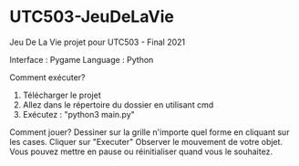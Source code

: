 # UTC503-JeuDeLaVie
Jeu De La Vie projet pour UTC503 - Final 2021

Interface : Pygame
Language : Python

Comment exécuter?
1. Télécharger le projet
2. Allez dans le répertoire du dossier en utilisant cmd 
3. Exécutez : "python3 main.py"


Comment jouer?
Dessiner sur la grille n'importe quel forme en cliquant sur les cases.
Cliquer sur "Executer"
Observer le mouvement de votre objet.
Vous pouvez mettre en pause ou réinitialiser quand vous le souhaitez.  
